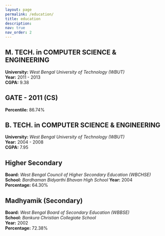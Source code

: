 ```yaml
---
layout: page
permalink: /education/
title: education
description: 
nav: true
nav_order: 2
---
```

## M. TECH. in COMPUTER SCIENCE & ENGINEERING  
**University:** _West Bengal University of Technology (WBUT)_  
**Year:** 2011 - 2013  
**CGPA:** 9.38  

## GATE - 2011 (CS)
**Percentile:** 86.74%  

## B. TECH. in COMPUTER SCIENCE & ENGINEERING  
**University:** _West Bengal University of Technology (WBUT)_  
**Year:** 2004 - 2008  
**CGPA:** 7.95  

## Higher Secondary
**Board:** _West Bengal Council of Higher Secondary Education (WBCHSE)_  
**School:** _Bardhaman Bidyarthi Bhavan High School_
**Year:** 2004  
**Percentage:** 64.30%  

## Madhyamik (Secondary)  
**Board:** _West Bengal Board of Secondary Education (WBBSE)_  
**School:** _Bankura Christian Collegiate School_  
**Year:** 2002  
**Percentage:** 72.38% 